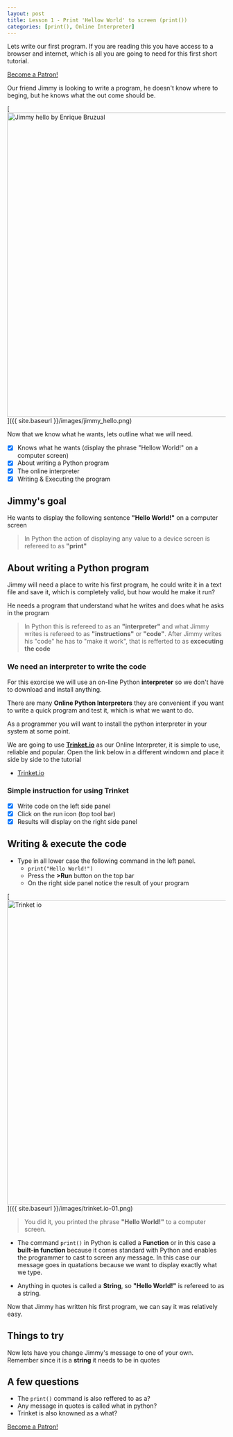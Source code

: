 ```yaml
---
layout: post
title: Lesson 1 - Print 'Hellow World' to screen (print())
categories: [print(), Online Interpreter]
---
```


Lets write our first program. If you are reading this you have access to a browser and internet, which is all you are going to need for this first short tutorial.

<a href="https://www.patreon.com/bePatron?u=15482170" data-patreon-widget-type="become-patron-button">Become a Patron!</a><script async src="https://c6.patreon.com/becomePatronButton.bundle.js"></script>

Our friend Jimmy is looking to write a program, he doesn't know where to beging, but he knows what the out come should be.

[<img src="{{ site.baseurl }}/images/jimmy_hello.png" alt="Jimmy hello by Enrique Bruzual" style="width: 700px;"/>]({{ site.baseurl }}/images/jimmy_hello.png)

Now that we know what he wants, lets outline what we will need.

* [x] Knows what he wants (display the phrase "Hellow World!" on a computer screen)
* [x] About writing a Python program
* [x] The online interpreter
* [x] Writing & Executing the program

## Jimmy's goal

He wants to display the following sentence **"Hello World!"** on a computer screen

> In Python the action of displaying any value to a device screen is refereed to as **"print"**

## About writing a Python program

Jimmy will need a place to write his first program, he could write it in a text file and save it, which is completely valid, but how would he make it run?

He needs a program that understand what he writes and does what he asks in the program

> In Python this is refereed to as an **"interpreter"** and what Jimmy writes is refereed to as **"instructions"** or **"code"**. After Jimmy writes his "code" he has to "make it work", that is refferted to as **excecuting the code**

### We need an interpreter to write the code

For this exorcise we will use an on-line Python **interpreter** so we don't have to download and install anything.

There are many **Online Python Interpreters** they are convenient if you want to write a quick program and test it, which is what we want to do.

As a programmer you will want to install the python interpreter in your system at some point.

We are going to use **[Trinket.io](https://trinket.io/embed/python3/c0a3e920df)** as our Online Interpreter, it is simple to use, reliable and popular. Open the link below in a different windown and place it side by side to the tutorial

* [Trinket.io](https://trinket.io/embed/python3/c0a3e920df)

### Simple instruction for using Trinket

* [x] Write code on the left side panel
* [x] Click on the run icon (top tool bar)
* [x] Results will display on the right side panel

## Writing & execute the code

* Type in all lower case the following command in the left panel.
  * `print("Hello World!")`
  * Press the **>Run** button on the top bar
  * On the right side panel notice the result of your program

[<img src="{{ site.baseurl }}/images/trinket.io-01.png" alt="Trinket io" style="width: 700px;"/>]({{ site.baseurl }}/images/trinket.io-01.png)

> You did it, you printed the phrase **"Hello World!"** to a computer screen.

* The command `print()` in Python is called a **Function** or in this case a **built-in function** because it comes standard with Python and enables the programmer to cast to screen any message. In this case our message goes in quatations because we want to display exactly what we type.

* Anything in quotes is called a **String**, so **"Hello World!"** is refereed to as a string.

Now that Jimmy has written his first program, we can say it was relatively easy.

## Things to try

Now lets have you change Jimmy's message to one of your own. Remember since it is a **string** it needs to be in quotes

## A few questions

* The `print()` command is also reffered to as a?
* Any message in quotes is called what in python?
* Trinket is also knowned as a what?

<a href="https://www.patreon.com/bePatron?u=15482170" data-patreon-widget-type="become-patron-button">Become a Patron!</a><script async src="https://c6.patreon.com/becomePatronButton.bundle.js"></script>
